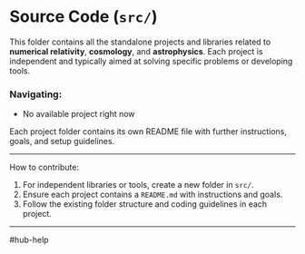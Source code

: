 # Source Code (`src/`)

This folder contains all the standalone projects and libraries related to **numerical relativity**, **cosmology**, and **astrophysics**. Each project is independent and typically aimed at solving specific problems or developing tools.
### Navigating:
- No available project right now

Each project folder contains its own README file with further instructions, goals, and setup guidelines.

---
How to contribute:
1. For independent libraries or tools, create a new folder in `src/`.
2. Ensure each project contains a `README.md` with instructions and goals.
3. Follow the existing folder structure and coding guidelines in each project.

---
#hub-help 